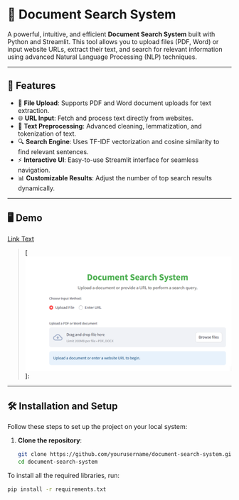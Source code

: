 # 📄 Document Search System

A powerful, intuitive, and efficient **Document Search System** built with Python and Streamlit. This tool allows you to upload files (PDF, Word) or input website URLs, extract their text, and search for relevant information using advanced Natural Language Processing (NLP) techniques.

---

## 🚀 Features

- 📂 **File Upload**: Supports PDF and Word document uploads for text extraction.
- 🌐 **URL Input**: Fetch and process text directly from websites.
- 🧹 **Text Preprocessing**: Advanced cleaning, lemmatization, and tokenization of text.
- 🔍 **Search Engine**: Uses TF-IDF vectorization and cosine similarity to find relevant sentences.
- ⚡ **Interactive UI**: Easy-to-use Streamlit interface for seamless navigation.
- 📊 **Customizable Results**: Adjust the number of top search results dynamically.

---

## 🖥️ Demo 
[Link Text](URL)


> **[![Comment here](https://raw.githubusercontent.com/Ofgeha-Gelana/search-system-core/refs/heads/main/static/Screenshot%202025-01-27%20045157.png)]:**
---

## 🛠️ Installation and Setup

Follow these steps to set up the project on your local system:

1. **Clone the repository**:
   ```bash
   git clone https://github.com/yourusername/document-search-system.git
   cd document-search-system

To install all the required libraries, run:

```bash
pip install -r requirements.txt
